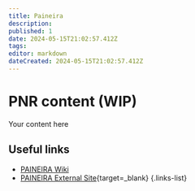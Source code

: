 ```yaml
---
title: Paineira
description: 
published: 1
date: 2024-05-15T21:02:57.412Z
tags: 
editor: markdown
dateCreated: 2024-05-15T21:02:57.412Z
---
```


# PNR content (WIP)
Your content here

## Useful links

- [PAINEIRA Wiki](/Beamlines/Paineira/pnr_intro)
- [PAINEIRA External Site](https://lnls.cnpem.br/grupos/paineira/){target=_blank}
{.links-list}